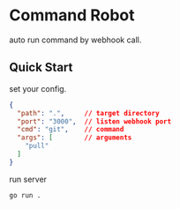 # Command Robot

auto run command by webhook call.

## Quick Start

set your config.
```json
{
  "path": ".",     // target directory
  "port": "3000",  // listen webhook port
  "cmd": "git",    // command
  "args": [        // arguments
    "pull"
  ]
}
```

run server
```sh
go run .
```
